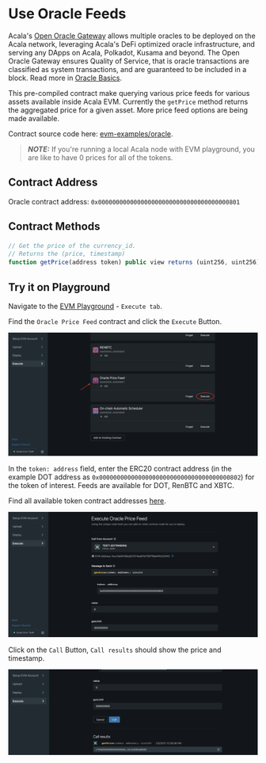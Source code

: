 # Use Oracle Feeds

Acala's [Open Oracle Gateway](../../../../learn/acala-introduction/#open-oracle-gateway) allows multiple oracles to be deployed on the Acala network, leveraging Acala's DeFi optimized oracle infrastructure, and serving any DApps on Acala, Polkadot, Kusama and beyond. The Open Oracle Gateway ensures Quality of Service, that is oracle transactions are classified as system transactions, and are guaranteed to be included in a block. Read more in [Oracle Basics](broken-reference).

This pre-compiled contract make querying various price feeds for various assets available inside Acala EVM. Currently the `getPrice` method returns the aggregated price for a given asset. More price feed options are being made available.

Contract source code here: [evm-examples/oracle](https://github.com/AcalaNetwork/evm-examples/tree/master/oracle).

> _**NOTE:**_ If you're running a local Acala node with EVM playground, you are like to have 0 prices for all of the tokens.

## Contract Address

Oracle contract address: `0x0000000000000000000000000000000000000801`

## Contract Methods

```javascript
// Get the price of the currency_id.
// Returns the (price, timestamp)
function getPrice(address token) public view returns (uint256, uint256);
```

## Try it on Playground

Navigate to the [EVM Playground](https://evm.acala.network/#/execute) - `Execute tab`.

Find the `Oracle Price Feed` contract and click the `Execute` Button.

![](<../../../../.gitbook/assets/Screen Shot 2021-02-03 at 12.55.05 PM.png>)

In the `token: address` field, enter the ERC20 contract address (in the example DOT address as `0x0000000000000000000000000000000000000802`) for the token of interest. Feeds are available for DOT, RenBTC and XBTC.

Find all available token contract addresses [here](https://wiki.acala.network/build/development-guide/smart-contracts/advanced/use-native-tokens).

![](<../../../../.gitbook/assets/Screen Shot 2021-02-03 at 12.27.16 PM.png>)

Click on the `Call` Button, `Call results` should show the price and timestamp.

![](<../../../../.gitbook/assets/Screen Shot 2021-02-03 at 12.27.29 PM.png>)
